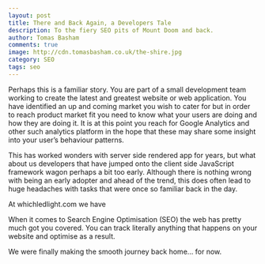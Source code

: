 ```yaml
---
layout: post
title: There and Back Again, a Developers Tale
description: To the fiery SEO pits of Mount Doom and back.
author: Tomas Basham
comments: true
image: http://cdn.tomasbasham.co.uk/the-shire.jpg
category: SEO
tags: seo
---
```

Perhaps this is a familiar story. You are part of a small development team working to create the latest and greatest website or web application. You have identified an up and coming market you wish to cater for but in order to reach product market fit you need to know what your users are doing and how they are doing it. It is at this point you reach for Google Analytics and other such analytics platform in the hope that these may share some insight into your user’s behaviour patterns.

This has worked wonders with server side rendered app for years, but what about us developers that have jumped onto the client side JavaScript framework wagon perhaps a bit too early. Although there is nothing wrong with being an early adopter and ahead of the trend, this does often lead to huge headaches with tasks that were once so familiar back in the day.

At whichledlight.com we have

When it comes to Search Engine Optimisation (SEO) the web has pretty much got you covered. You can track literally anything that happens on your website and optimise as a result.

We were finally making the smooth journey back home… for now.
